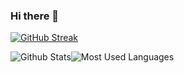 ### Hi there 👋

<!--
**Jortana/Jortana** is a ✨ _special_ ✨ repository because its `README.md` (this file) appears on your GitHub profile.

Here are some ideas to get you started:

- 🔭 I’m currently working on ...
- 🌱 I’m currently learning ...
- 👯 I’m looking to collaborate on ...
- 🤔 I’m looking for help with ...
- 💬 Ask me about ...
- 📫 How to reach me: ...
- 😄 Pronouns: ...
- ⚡ Fun fact: ...
-->
[![GitHub Streak](https://github-readme-streak-stats.herokuapp.com?user=Jortana&theme=tokyonight)](https://git.io/streak-stats)

![Github Stats](https://github-readme-stats.vercel.app/api?username=Jortana&show_icons=true&theme=tokyonight&count_private=true)![Most Used Languages](https://github-readme-stats.vercel.app/api/top-langs/?username=Jortana&theme=tokyonight&layout=compact)
